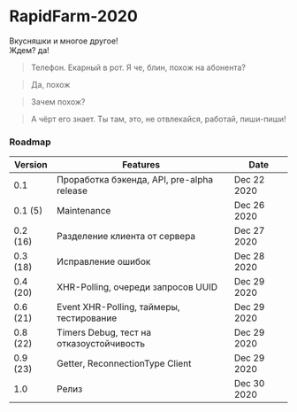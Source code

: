 # RapidFarm-2020

Вкусняшки и многое другое!<br>
Ждем? да!

> Телефон. Екарный в рот. Я че, блин, похож на абонента?<br>

> Да, похож<br>

> Зачем похож?<br>

> А чёрт его знает. Ты там, это, не отвлекайся, работай, пиши-пиши!

### Roadmap
Version | Features | Date
--------|----------|---------
0.1     | Проработка бэкенда, API, pre-alpha release | Dec 22 2020
0.1 (5) | Maintenance | Dec 26 2020
0.2 (16)| Разделение клиента от сервера | Dec 27 2020
0.3 (18)| Исправление ошибок | Dec 28 2020
0.4 (20)| XHR-Polling, очереди запросов UUID | Dec 29 2020
0.6 (21)| Event XHR-Polling, таймеры, тестирование | Dec 29 2020
0.8 (22)| Timers Debug, тест на отказоустойчивость | Dec 29 2020
0.9 (23)| Getter, ReconnectionType Client | Dec 29 2020
1.0     | Релиз | Dec 30 2020